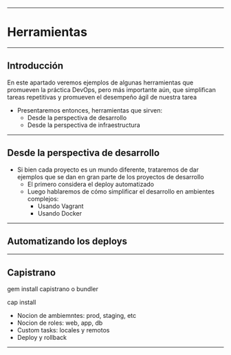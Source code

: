 ***
# Herramientas
---
## Introducción

En este apartado veremos ejemplos de algunas herramientas que promueven la
práctica DevOps, pero más importante aún, que simplifican tareas repetitivas y
promueven el desempeño ágil de nuestra tarea

* Presentaremos entonces, herramientas que sirven:
  * Desde la perspectiva de desarrollo
  * Desde la perspectiva de infraestructura
---
## Desde la perspectiva de desarrollo

* Si bien cada proyecto es un mundo diferente, trataremos de dar ejemplos que se
  dan en gran parte de los proyectos de desarrollo
  * El primero considera el deploy automatizado
  * Luego hablaremos de cómo simplificar el desarrollo en ambientes complejos:
      * Usando Vagrant
      * Usando Docker
---
## Automatizando los deploys
---
## Capistrano

gem install capistrano o bundler

cap install

* Nocion de ambiemntes: prod, staging, etc
* Nocion de roles: web, app, db
* Custom tasks: locales y remotos
* Deploy y rollback

***
